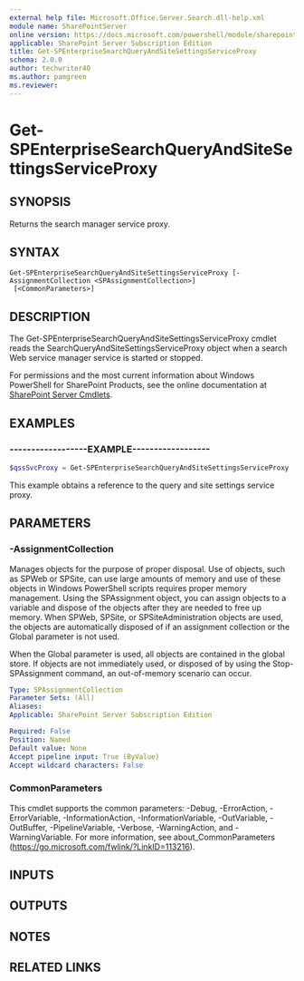```yaml
---
external help file: Microsoft.Office.Server.Search.dll-help.xml
module name: SharePointServer
online version: https://docs.microsoft.com/powershell/module/sharepoint-server/get-spenterprisesearchqueryandsitesettingsserviceproxy
applicable: SharePoint Server Subscription Edition
title: Get-SPEnterpriseSearchQueryAndSiteSettingsServiceProxy
schema: 2.0.0
author: techwriter40
ms.author: pamgreen
ms.reviewer:
---
```


# Get-SPEnterpriseSearchQueryAndSiteSettingsServiceProxy

## SYNOPSIS
Returns the search manager service proxy.

## SYNTAX

```
Get-SPEnterpriseSearchQueryAndSiteSettingsServiceProxy [-AssignmentCollection <SPAssignmentCollection>]
 [<CommonParameters>]
```

## DESCRIPTION
The Get-SPEnterpriseSearchQueryAndSiteSettingsServiceProxy cmdlet reads the SearchQueryAndSiteSettingsServiceProxy object when a search Web service manager service is started or stopped.

For permissions and the most current information about Windows PowerShell for SharePoint Products, see the online documentation at [SharePoint Server Cmdlets](https://docs.microsoft.com/powershell/sharepoint/sharepoint-server/sharepoint-server-cmdlets).

## EXAMPLES

### ------------------EXAMPLE------------------ 
```powershell
$qssSvcProxy = Get-SPEnterpriseSearchQueryAndSiteSettingsServiceProxy
```

This example obtains a reference to the query and site settings service proxy.

## PARAMETERS

### -AssignmentCollection
Manages objects for the purpose of proper disposal.
Use of objects, such as SPWeb or SPSite, can use large amounts of memory and use of these objects in Windows PowerShell scripts requires proper memory management.
Using the SPAssignment object, you can assign objects to a variable and dispose of the objects after they are needed to free up memory.
When SPWeb, SPSite, or SPSiteAdministration objects are used, the objects are automatically disposed of if an assignment collection or the Global parameter is not used.

When the Global parameter is used, all objects are contained in the global store.
If objects are not immediately used, or disposed of by using the Stop-SPAssignment command, an out-of-memory scenario can occur.

```yaml
Type: SPAssignmentCollection
Parameter Sets: (All)
Aliases: 
Applicable: SharePoint Server Subscription Edition

Required: False
Position: Named
Default value: None
Accept pipeline input: True (ByValue)
Accept wildcard characters: False
```

### CommonParameters
This cmdlet supports the common parameters: -Debug, -ErrorAction, -ErrorVariable, -InformationAction, -InformationVariable, -OutVariable, -OutBuffer, -PipelineVariable, -Verbose, -WarningAction, and -WarningVariable. For more information, see about_CommonParameters (https://go.microsoft.com/fwlink/?LinkID=113216).

## INPUTS

## OUTPUTS

## NOTES

## RELATED LINKS


